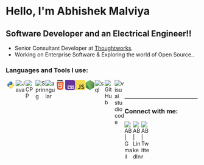 
# Hello, I'm Abhishek Malviya

## Software Developer and an Electrical Engineer!!

-   Senior Consultant Developer at [Thoughtworks](https://www.thoughtworks.com/en-in).
-   Working on Enterprise Software & Exploring the world of Open Source..


### Languages and Tools I use:

<img align="left" alt="Python" width="26px" src="https://raw.githubusercontent.com/github/explore/80688e429a7d4ef2fca1e82350fe8e3517d3494d/topics/python/python.png" /> 
<img align="left" alt="Java" width="26px" src="https://github.com/abfeb8/abfeb8/blob/master/Resources/java.png" /> 
<img align="left" alt="CPP" width="26px" src="https://github.com/abfeb8/abfeb8/blob/master/Resources/cpp.png" /> 
<img align="left" alt="Spring" width="26px" src="https://github.com/abfeb8/abfeb8/blob/master/Resources/spring.png" /> 
<img align="left" alt="angular" width="26px" src="https://github.com/abfeb8/abfeb8/blob/master/Resources/angular.png" />
<img align="left" alt="html5" width="26px" src="https://raw.githubusercontent.com/github/explore/80688e429a7d4ef2fca1e82350fe8e3517d3494d/topics/html/html.png" /> 
<img align="left" alt="css3" width="26px" src="https://raw.githubusercontent.com/github/explore/80688e429a7d4ef2fca1e82350fe8e3517d3494d/topics/css/css.png" />
<img align="left" alt="javascript" width="26px" src="https://raw.githubusercontent.com/github/explore/80688e429a7d4ef2fca1e82350fe8e3517d3494d/topics/javascript/javascript.png" />
<img align="left" alt="node.js" width="26px" src="https://raw.githubusercontent.com/github/explore/80688e429a7d4ef2fca1e82350fe8e3517d3494d/topics/nodejs/nodejs.png" />
<img align="left" alt="sql" width="26px" src="https://github.com/abfeb8/abfeb8/blob/master/Resources/sql.png" />
<img align="left" alt="GitHub" width="26px" src="https://github.com/abfeb8/abfeb8/blob/master/Resources/github.png" />
<img align="left" alt="visual studio code" width="26px" src="https://github.com/abfeb8/abfeb8/blob/master/Resources/vscode.png" />
<br />
<br />

---

### Connect with me:

[<img align="left" alt="AB | Gmail" width="22px" src="https://github.com/abfeb8/abfeb8/blob/master/Resources/gmail.png" />][gmail]
[<img align="left" alt="AB | LinkedIn" width="22px" src="https://github.com/abfeb8/abfeb8/blob/master/Resources/linkdin.png" />][linkedin]
[<img align="left" alt="AB | Twitter" width="22px" src="https://github.com/abfeb8/abfeb8/blob/master/Resources/twitter.png" />][twitter]


[twitter]: https://twitter.com/itsabi_z1
[instagram]: https://instagram.com/itsabi_z1
[linkedin]: https://linkedin.com/in/abfeb8
[gmail]: mailto:emailabhishekmalviya@gmail.com
[todo]: https://abfeb8.github.io/projectsRepo/toDo/index.html
[rgbgame]: https://abfeb8.github.io/projectsRepo/rgbGuessingGame/structure.html
[portfolio]: https://abfeb8.github.io/projectsRepo/Portfolio/Portfolio.html
[pricingpanel]: https://abfeb8.github.io/projectsRepo/PricingPanel/index.html
[FantasyCricket]: https://github.com/abfeb8/FantasyCricket
